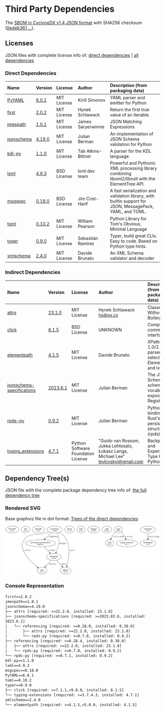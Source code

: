 # Third Party Dependencies

<!--[[[fill sbom_sha256()]]]-->
The [SBOM in CycloneDX v1.4 JSON format](https://git.sr.ht/~sthagen/portinvartija/blob/default/sbom/cdx.json) with SHA256 checksum ([0edeb361 ...](https://git.sr.ht/~sthagen/portinvartija/blob/default/sbom/cdx.json.sha256 "sha256:0edeb361cf174904fb9a2209ed9d06b93b1865bf48ddd006e002ce67f88b1ee4")).
<!--[[[end]]] (checksum: 7c29b1ac9d43a78870e7f7672aae0519)-->
## Licenses 

JSON files with complete license info of: [direct dependencies](direct-dependency-licenses.json) | [all dependencies](all-dependency-licenses.json)

### Direct Dependencies

<!--[[[fill direct_dependencies_table()]]]-->
| Name                                                          | Version                                               | License     | Author             | Description (from packaging data)                                                                        |
|:--------------------------------------------------------------|:------------------------------------------------------|:------------|:-------------------|:---------------------------------------------------------------------------------------------------------|
| [PyYAML](https://pyyaml.org/)                                 | [6.0.1](https://pypi.org/project/PyYAML/6.0.1/)       | MIT License | Kirill Simonov     | YAML parser and emitter for Python                                                                       |
| [first](http://github.com/hynek/first/)                       | [2.0.2](https://pypi.org/project/first/2.0.2/)        | MIT License | Hynek Schlawack    | Return the first true value of an iterable.                                                              |
| [jmespath](https://github.com/jmespath/jmespath.py)           | [1.0.1](https://pypi.org/project/jmespath/1.0.1/)     | MIT License | James Saryerwinnie | JSON Matching Expressions                                                                                |
| [jsonschema](https://github.com/python-jsonschema/jsonschema) | [4.19.0](https://pypi.org/project/jsonschema/4.19.0/) | MIT License | Julian Berman      | An implementation of JSON Schema validation for Python                                                   |
| [kdl-py](https://github.com/tabatkins/kdlpy/)                 | [1.1.0](https://pypi.org/project/kdl-py/1.1.0/)       | MIT License | Tab Atkins-Bittner | A parser for the KDL language.                                                                           |
| [lxml](https://lxml.de/)                                      | [4.9.3](https://pypi.org/project/lxml/4.9.3/)         | BSD License | lxml dev team      | Powerful and Pythonic XML processing library combining libxml2/libxslt with the ElementTree API.         |
| [msgspec](https://jcristharif.com/msgspec/)                   | [0.18.0](https://pypi.org/project/msgspec/0.18.0/)    | BSD License | Jim Crist-Harif    | A fast serialization and validation library, with builtin support for JSON, MessagePack, YAML, and TOML. |
| [toml](https://github.com/uiri/toml)                          | [0.10.2](https://pypi.org/project/toml/0.10.2/)       | MIT License | William Pearson    | Python Library for Tom's Obvious, Minimal Language                                                       |
| [typer](https://github.com/tiangolo/typer)                    | [0.9.0](https://pypi.org/project/typer/0.9.0/)        | MIT License | Sebastián Ramírez  | Typer, build great CLIs. Easy to code. Based on Python type hints.                                       |
| [xmlschema](https://github.com/sissaschool/xmlschema)         | [2.4.0](https://pypi.org/project/xmlschema/2.4.0/)    | MIT License | Davide Brunato     | An XML Schema validator and decoder                                                                      |
<!--[[[end]]] (checksum: 92fe736c19461e219128920e33909daa)-->

### Indirect Dependencies

<!--[[[fill indirect_dependencies_table()]]]-->
| Name                                                                                        | Version                                                                  | License                            | Author                                                                                | Description (from packaging data)                                    |
|:--------------------------------------------------------------------------------------------|:-------------------------------------------------------------------------|:-----------------------------------|:--------------------------------------------------------------------------------------|:---------------------------------------------------------------------|
| [attrs](https://www.attrs.org/en/stable/changelog.html)                                     | [23.1.0](https://pypi.org/project/attrs/23.1.0/)                         | MIT License                        | Hynek Schlawack <hs@ox.cx>                                                            | Classes Without Boilerplate                                          |
| [click](https://palletsprojects.com/p/click/)                                               | [8.1.5](https://pypi.org/project/click/8.1.5/)                           | BSD License                        | UNKNOWN                                                                               | Composable command line interface toolkit                            |
| [elementpath](https://github.com/sissaschool/elementpath)                                   | [4.1.5](https://pypi.org/project/elementpath/4.1.5/)                     | MIT License                        | Davide Brunato                                                                        | XPath 1.0/2.0/3.0/3.1 parsers and selectors for ElementTree and lxml |
| [jsonschema-specifications](https://github.com/python-jsonschema/jsonschema-specifications) | [2023.6.1](https://pypi.org/project/jsonschema-specifications/2023.6.1/) | MIT License                        | Julian Berman                                                                         | The JSON Schema meta-schemas and vocabularies, exposed as a Registry |
| [rpds-py](https://github.com/crate-py/rpds)                                                 | [0.9.2](https://pypi.org/project/rpds-py/0.9.2/)                         | MIT License                        | Julian Berman                                                                         | Python bindings to Rust's persistent data structures (rpds)          |
| [typing_extensions](https://github.com/python/typing_extensions)                            | [4.7.1](https://pypi.org/project/typing_extensions/4.7.1/)               | Python Software Foundation License | "Guido van Rossum, Jukka Lehtosalo, Łukasz Langa, Michael Lee" <levkivskyi@gmail.com> | Backported and Experimental Type Hints for Python 3.7+               |
<!--[[[end]]] (checksum: a9475c89f8a6c0f3d5d4ceb78ba7bb72)-->

## Dependency Tree(s)

JSON file with the complete package dependency tree info of: [the full dependency tree](package-dependency-tree.json)

### Rendered SVG

Base graphviz file in dot format: [Trees of the direct dependencies](package-dependency-tree.dot.txt)

<img src="./package-dependency-tree.svg" alt="Trees of the direct dependencies" title="Trees of the direct dependencies"/>

### Console Representation

<!--[[[fill dependency_tree_console_text()]]]-->
````console
first==2.0.2
jmespath==1.0.1
jsonschema==4.19.0
├── attrs [required: >=22.2.0, installed: 23.1.0]
├── jsonschema-specifications [required: >=2023.03.6, installed: 2023.6.1]
│   └── referencing [required: >=0.28.0, installed: 0.30.0]
│       ├── attrs [required: >=22.2.0, installed: 23.1.0]
│       └── rpds-py [required: >=0.7.0, installed: 0.9.2]
├── referencing [required: >=0.28.4, installed: 0.30.0]
│   ├── attrs [required: >=22.2.0, installed: 23.1.0]
│   └── rpds-py [required: >=0.7.0, installed: 0.9.2]
└── rpds-py [required: >=0.7.1, installed: 0.9.2]
kdl-py==1.1.0
lxml==4.9.3
msgspec==0.18.0
PyYAML==6.0.1
toml==0.10.2
typer==0.9.0
├── click [required: >=7.1.1,<9.0.0, installed: 8.1.5]
└── typing-extensions [required: >=3.7.4.3, installed: 4.7.1]
xmlschema==2.4.0
└── elementpath [required: >=4.1.5,<5.0.0, installed: 4.1.5]
````
<!--[[[end]]] (checksum: be1a538b075b22e06f40d4b19bf1090a)-->

